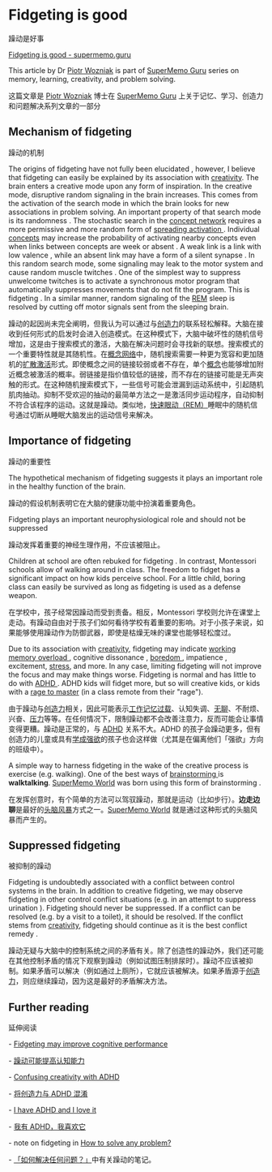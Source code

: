 # Fidgeting is good

躁动是好事

[Fidgeting is good - supermemo.guru](https://supermemo.guru/wiki/Fidgeting_is_good)

This article by Dr [Piotr Wozniak](https://supermemo.guru/wiki/Piotr_Wozniak) is part of [SuperMemo Guru](https://supermemo.guru/wiki/SuperMemo_Guru) series on memory, learning, creativity, and problem solving.

这篇文章是 [Piotr Wozniak](https://supermemo.guru/wiki/Piotr_Wozniak) 博士在 [SuperMemo Guru](https://supermemo.guru/wiki/SuperMemo_Guru) 上关于记忆、学习、创造力和问题解决系列文章的一部分

## Mechanism of fidgeting

躁动的机制

The origins of fidgeting have not fully been elucidated , however, I believe that fidgeting can easily be explained by its association with [creativity](https://supermemo.guru/wiki/Creativity). The brain enters a creative mode upon any form of inspiration. In the creative mode, disruptive random signaling in the brain increases. This comes from the activation of the search mode in which the brain looks for new associations in problem solving. An important property of that search mode is its randomness . The stochastic search in the [concept network](https://supermemo.guru/wiki/Concept_network) requires a more permissive and more random form of [spreading activation ](https://supermemo.guru/wiki/Spreading_activation). Individual [concepts](https://supermemo.guru/wiki/Concept) may increase the probability of activating nearby concepts even when links between concepts are week or absent . A weak link is a link with low valence , while an absent link may have a form of a silent synapse . In this random search mode, some signaling may leak to the motor system and cause random muscle twitches . One of the simplest way to suppress unwelcome twitches is to activate a synchronous motor program that automatically suppresses movements that do not fit the program. This is fidgeting . In a similar manner, random signaling of the [REM](https://supermemo.guru/wiki/REM) sleep is resolved by cutting off motor signals sent from the sleeping brain.

躁动的起因尚未完全阐明，但我认为可以通过与[创造力](https://supermemo.guru/wiki/Creativity)的联系轻松解释。大脑在接收到任何形式的启发时会进入创造模式。在这种模式下，大脑中破坏性的随机信号增加，这是由于搜索模式的激活，大脑在解决问题时会寻找新的联想。搜索模式的一个重要特性就是其随机性。在[概念网络](https://supermemo.guru/wiki/Concept_network)中，随机搜索需要一种更为宽容和更加随机的[扩散激活](https://supermemo.guru/wiki/Spreading_activation)形式。即使概念之间的链接较弱或者不存在，单个[概念](https://supermemo.guru/wiki/Concept)也能够增加附近概念被激活的概率。弱链接是指价值较低的链接，而不存在的链接可能是无声突触的形式。在这种随机搜索模式下，一些信号可能会泄漏到运动系统中，引起随机肌肉抽动。抑制不受欢迎的抽动的最简单方法之一是激活同步运动程序，自动抑制不符合该程序的运动。这就是躁动。类似地，[快速眼动（REM）](https://supermemo.guru/wiki/REM)睡眠中的随机信号通过切断从睡眠大脑发出的运动信号来解决。

## Importance of fidgeting

躁动的重要性

The hypothetical mechanism of fidgeting suggests it plays an important role in the healthy function of the brain.

躁动的假设机制表明它在大脑的健康功能中扮演着重要角色。

Fidgeting plays an important neurophysiological role and should not be suppressed

躁动发挥着重要的神经生理作用，不应该被阻止。

Children at school are often rebuked for fidgeting . In contrast, Montessori schools allow of walking around in class. The freedom to fidget has a significant impact on how kids perceive school. For a little child, boring class can easily be survived as long as fidgeting is used as a defense weapon.

在学校中，孩子经常因躁动而受到责备。相反，Montessori 学校则允许在课堂上走动。有躁动自由对于孩子们如何看待学校有着重要的影响。对于小孩子来说，如果能够使用躁动作为防御武器，即使是枯燥无味的课堂也能够轻松度过。

Due to its association with [creativity](https://supermemo.guru/wiki/Creativity), fidgeting may indicate [working memory overload ](https://supermemo.guru/wiki/Cognitive_overload), cognitive dissonance , [boredom ](https://supermemo.guru/wiki/Boredom), impatience , excitement, [stress](https://supermemo.guru/wiki/Stress), and more. In any case, limiting fidgeting will not improve the focus and may make things worse. Fidgeting is normal and has little to do with [ADHD ](https://supermemo.guru/wiki/ADHD). ADHD kids will fidget more, but so will creative kids, or kids with a [rage to master](https://supermemo.guru/wiki/Rage_to_master) (in a class remote from their "rage").

由于躁动与[创造力](https://supermemo.guru/wiki/Creativity)相关，因此可能表示[工作记忆过载](https://supermemo.guru/wiki/Cognitive_overload)、认知失调、[无聊](https://supermemo.guru/wiki/Boredom)、不耐烦、兴奋、[压力](https://supermemo.guru/wiki/Stress)等等。在任何情况下，限制躁动都不会改善注意力，反而可能会让事情变得更糟。躁动是正常的，与 [ADHD](https://supermemo.guru/wiki/ADHD) 关系不大。ADHD 的孩子会躁动更多，但有创造力的儿童或具有[学成强欲](https://supermemo.guru/wiki/Rage_to_master)的孩子也会这样做（尤其是在偏离他们「强欲」方向的班级中）。

A simple way to harness fidgeting in the wake of the creative process is exercise (e.g. walking). One of the best ways of [brainstorming ](https://supermemo.guru/wiki/Brainstorming)is **walktalking**. [SuperMemo World](https://supermemo.guru/wiki/SuperMemo_World) was born using this form of brainstorming .

在发挥创意时，有个简单的方法可以驾驭躁动，那就是运动（比如步行）。**边走边聊**是最好的[头脑风暴](https://supermemo.guru/wiki/Brainstorming)方式之一。[SuperMemo World](https://supermemo.guru/wiki/SuperMemo_World) 就是通过这种形式的头脑风暴而产生的。

## Suppressed fidgeting

被抑制的躁动

Fidgeting is undoubtedly associated with a conflict between control systems in the brain. In addition to creative fidgeting, we may observe fidgeting in other control conflict situations (e.g. in an attempt to suppress urination ). Fidgeting should never be suppressed. If a conflict can be resolved (e.g. by a visit to a toilet), it should be resolved. If the conflict stems from [creativity](https://supermemo.guru/wiki/Creativity), fidgeting should continue as it is the best conflict remedy .

躁动无疑与大脑中的控制系统之间的矛盾有关。除了创造性的躁动外，我们还可能在其他控制矛盾的情况下观察到躁动（例如试图压制排尿时）。躁动不应该被抑制。如果矛盾可以解决（例如通过上厕所），它就应该被解决。如果矛盾源于[创造力](https://supermemo.guru/wiki/Creativity)，则应继续躁动，因为这是最好的矛盾解决方法。

## Further reading

延伸阅读

\- [Fidgeting may improve cognitive performance](https://supermemo.guru/wiki/Fidgeting_may_improve_cognitive_performance)

\- [躁动可能提高认知能力](https://supermemo.guru/wiki/Fidgeting_may_improve_cognitive_performance)

\- [Confusing creativity with ADHD](https://supermemo.guru/wiki/Confusing_creativity_with_ADHD)

\- [将创造力与 ADHD 混淆](https://supermemo.guru/wiki/Confusing_creativity_with_ADHD)

\- [I have ADHD and I love it](https://supermemo.guru/wiki/I_have_ADHD_and_I_love_it)

\- [我有 ADHD，我喜欢它](https://supermemo.guru/wiki/I_have_ADHD_and_I_love_it)

\- note on fidgeting in [How to solve any problem?](https://supermemo.guru/wiki/How_to_solve_any_problem`%3`F)

\- [「如何解决任何问题？」](https://supermemo.guru/wiki/How_to_solve_any_problem%3F)中有关躁动的笔记。